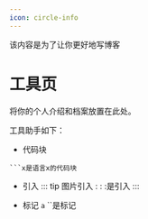 ```yaml
---
icon: circle-info
---
```


该内容是为了让你更好地写博客
<!-- more -->

# 工具页

将你的个人介绍和档案放置在此处。

工具助手如下：

- 代码块

```tip
```x是语言x的代码块
```

- 引入
::: tip 图片引入
: : :是引入
:::

- 标记
`a` ``是标记
